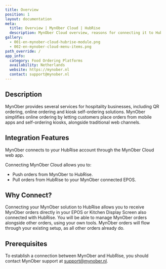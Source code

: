 ```yaml
---
title: Overview
position: 1
layout: documentation
meta:
  title: Overview | MynOber Cloud | HubRise
  description: MynOber Cloud overview, reasons for connecting it to HubRise and summary of integrated features. Synchronise data between your EPOS and your apps.
gallery:
  - 001-en-mynober-cloud-hubrise-module.png
  - 002-en-mynober-cloud-menu-items.png
path_override: /
app_info:
  category: Food Ordering Platforms
  availability: Netherlands
  website: https://mynober.nl
  contact: support@mynober.nl
---
```


## Description

MynOber provides several services for hospitality businesses, including QR ordering, online ordering and kiosk self-ordering solutions. MynOber simplifies online ordering by letting customers place orders from mobile apps and self-ordering kiosks, alongside traditional web channels.

## Integration Features

MynOber connects to your HubRise account through the MynOber Cloud web app.

Connecting MynOber Cloud allows you to:

- Push orders from MynOber to HubRise.
- Pull orders from HubRise to your MynOber connected EPOS.

## Why Connect?

Connecting your MynOber solution to HubRise allows you to receive MynOber orders directly in your EPOS or Kitchen Display Screen also connected with HubRise.
You will be able to manage MynOber orders alongside other orders, using your own tools. MynOber orders will flow through your existing setup, as all other orders already do.

## Prerequisites

To establish a connection between MynOber and HubRise, you should contact MynOber support at [support@mynober.nl](mailto:support@mynober.nl).
